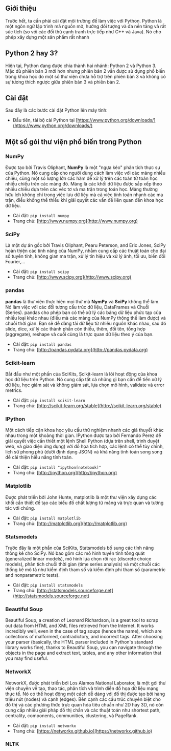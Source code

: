 ## Giới thiệu
Trước hết, ta cần phải cài đặt môi trường để làm việc với Python. Python là một ngôn ngữ lập trình mã nguồn mở, hướng đối tượng và đa nền tảng và rất súc tích (so với các đối thủ cạnh tranh trực tiếp như C++ và Java). Nó cho phép xây dựng một sản phẩm rất nhanh 

## Python 2 hay 3?

Hiện tại, Python đang được chia thành hai nhánh: Python 2 và Python 3. Mặc dù phiên bản 3 mới hơn nhưng phiên bản 2 vẫn được sử dụng phổ biến trong khoa học do một số thư viện chưa hỗ trợ trên phiên bản 3 và không có sự tương thích ngược giữa phiên bản 3 và phiên bản 2.

## Cài đặt

Sau đây là các bước cài đặt Python lên máy tính:

- Đầu tiên, tải bộ cài Python tại [https://www.python.org/downloads/](https://www.python.org/downloads/)


## Một số gói thư viện phổ biến trong Python

### NumPy

Được tạo bởi Travis Oliphant, **NumPy** là một "ngựa kéo" phân tích thực sự của Python. Nó cung cấp cho người dùng cách làm việc với các mảng nhiều chiều, cùng một số lượng lớn các hàm để xử lý trên các toán tử toán học nhiều chiều trên các mảng đó. Mảng là các khối dữ liệu được sắp xếp theo nhiều chiều dựa trên các véc tơ và ma trận trong toán học. Mảng thường hữu ích không chỉ trong việc lưu dữ liệu mà cả việc tính toán nhanh các ma trận, điều không thể thiếu khi giải quyết các vấn đề liên quan đến khoa học dữ liệu.

- Cài đặt: ```pip install numpy```
- Trang chủ: [http://www.numpy.org](http://www.numpy.org)

### SciPy

Là một dự án gốc bởi Travis Oliphant, Pearu Peterson, and Eric Jones, SciPy hoàn thiện các tính năng của NumPy, nhằm cung cấp các thuật toán cho đại số tuyến tính, không gian ma trận, xử lý tín hiệu và xử lý ảnh, tối ưu, biến đổi Fourier,...

- Cài đặt: ```pip install scipy```
- Trang chủ: [http://www.scipy.org](http://www.scipy.org)

### pandas

**pandas** là thư viện thực hiện mọi thứ mà **NymPy** và **SciPy** không thể làm. Nó làm việc với các đối tượng cấu trúc dữ liệu, DataFrames và Chuỗi (Series). pandas cho phép bạn có thể xử lý các bảng dữ liệu phức tạp của nhiều loại khác nhau (điều mà các mảng của NumPy thông thể làm được) và chuỗi thời gian. Bạn sẽ dễ dàng tải dữ liệu từ nhiều nguồn khác nhau, sau đó slide, dice, xử lý các thành phần còn thiếu, thêm, đổi tên, tổng hợp (aggregate), reshape và cuối cùng là trực quan dữ liệu theo ý của bạn.

- Cài đặt: ```pip install pandas```
- Trang chủ: [http://pandas.pydata.org](http://pandas.pydata.org)

### Scikit-learn

Bắt đầu như một phần của SciKits, Scikit-learn là lõi hoạt động của khoa học dữ liệu trên Python. Nó cung cấp tất cả những gì bạn cần để tiền xử lý dữ liệu, học giám sát và không giám sát, lựa chọn mô hình, validate và error metrics. 


- Cài đặt: ```pip install scikit-learn```
- Trang chủ: [http://scikit-learn.org/stable](http://scikit-learn.org/stable)

### IPython

Một cách tiếp cận khoa học yêu cầu thử nghiệm nhanh các giả thuyết khác nhau trong một khoảng thời gian. IPython được tạo bởi Fernando Perez để giải quyết việc cần thiết một lệnh Shell Python (dựa trên shell, trình duyệt web, và giao diện ứng dụng) với đồ họa tích hợp, các lệnh có thể tùy chỉnh, lịch sử phong phú (dưới định dạng JSON) và khả năng tính toán song song để cải thiện hiểu năng tính toán.

- Cài đặt: ```pip install "ipython[notebook]"```
- Trang chủ: [http://ipython.org](http://ipython.org)

### Matplotlib

Được phát triển bởi John Hunte, matplotlib là một thư viện xây dựng các khối cần thiết để tạo các biểu đồ chất lượng từ mảng và trực quan và tương tác với chúng.

- Cài đặt: ```pip install matplotlib```
- Trang chủ: [http://matplotlib.org](http://matplotlib.org)

### Statsmodels

Trước đây là một phần của SciKits, Statsmodels bổ sung các tính năng thống kê cho SciPy. Nó bao gồm các mô hình tuyến tính tổng quát (generalized linear models), mô hình lựa chọn rời rạc (discrete choice models), phân tích chuỗi thời gian (time series analysis) và một chuỗi các thống kê mô tả như kiểm định tham số và kiểm định phi tham số (parametric and
nonparametric tests).

- Cài đặt: ```pip install statsmodels```
- Trang chủ: [http://statsmodels.sourceforge.net](http://statsmodels.sourceforge.net)

### Beautiful Soup

Beautiful Soup, a creation of Leonard Richardson, is a great tool to scrap out data
from HTML and XML files retrieved from the Internet. It works incredibly well,
even in the case of tag soups (hence the name), which are collections of malformed,
contradictory, and incorrect tags. After choosing your parser (basically, the HTML
parser included in Python's standard library works fine), thanks to Beautiful Soup,
you can navigate through the objects in the page and extract text, tables, and any
other information that you may find useful.

### NetworkX

NetworkX, được phát triển bởi Los Alamos National Laborator, là một gói thư viện chuyên về tạo, thao tác, phân tích và trình diễn đồ họa dữ liệu mạng thực tế. Nó có thể hoạt động một cách dễ dàng với đồ thị được tạo bởi hàng triệu nút (nodes) và cạnh (edges). Bên cạnh các cấu trúc chuyên biệt cho đồ thị và các phương thức trực quan hóa tiêu chuẩn như 2D hay 3D, nó còn cung cấp nhiều giải pháp đồ thị chẩn và các thuật toán như shortest path, centrality, components, communities, clustering, và PageRank.

- Cài đặt: ```pip install networkx```
- Trang chủ: [https://networkx.github.io](https://networkx.github.io)

### NLTK

